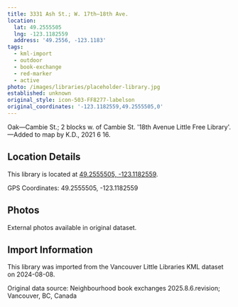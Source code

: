 ```yaml
---
title: 3331 Ash St.; W. 17th—18th Ave.
location:
  lat: 49.2555505
  lng: -123.1182559
  address: '49.2556, -123.1183'
tags:
  - kml-import
  - outdoor
  - book-exchange
  - red-marker
  - active
photo: /images/libraries/placeholder-library.jpg
established: unknown
original_style: icon-503-FF8277-labelson
original_coordinates: '-123.1182559,49.2555505,0'
---
```

Oak—Cambie St.; 2 blocks w. of Cambie St.
'18th Avenue Little Free Library'.
—Added to map by K.D., 2021 6 16.

## Location Details

This library is located at [49.2555505, -123.1182559](https://www.google.com/maps?q=49.2555505,-123.1182559).

GPS Coordinates: 49.2555505, -123.1182559

## Photos

External photos available in original dataset.

## Import Information

This library was imported from the Vancouver Little Libraries KML dataset on 2024-08-08.

Original data source: Neighbourhood book exchanges 2025.8.6.revision; Vancouver, BC, Canada
